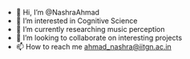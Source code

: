- 👋 Hi, I’m @NashraAhmad
- 👀 I’m interested in Cognitive Science
- 🌱 I’m currently researching music perception
- 💞️ I’m looking to collaborate on interesting projects
- 📫 How to reach me ahmad_nashra@iitgn.ac.in

<!---
NashraAhmad/NashraAhmad is a ✨ special ✨ repository because its `README.md` (this file) appears on your GitHub profile.
You can click the Preview link to take a look at your changes.
--->
